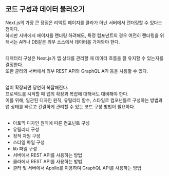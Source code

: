 ## 코드 구성과 데이터 불러오기
Next.js의 가장 큰 장점은 리액트 페이지를 클라가 아닌 서버에서 랜더링할 수 있다는 점이다. <br/>
하지만 서버에서 페이지를 랜더링 하려해도, 특정 컴포넌트의 경우 여전히 랜더링을 위해서는 API나 DB같은 외부 소스에서 데이터를 가져와야 한다.<br/>
<br/>

디렉터리 구성은 Next.js가 앱 상태를 관리할 때 데이터 흐름을 잘 유지할 수 있는지를 결정한다. <br/>
또한 클라와 서버에서 외부 REST API와  GraphQL API 등을 사용할 수 있다.<br/>
<br/>

앱이 확장되면 당연히 복잡해진다. <br/>
프로젝트를 시작할 때 앱의 확장과 복잡에 대해서도 대비해야 한다. <br/>
이를 위해, 일관된 디자인 원칙, 유틸리티 함수, 스타일로 컴포넌틀르 구성하는 방법과 앱 상태를 빠르고 간결하게 관리할 수 있는 코드 구성 방법이 필요하다.<br/>
<br/>

- 아토믹 디자인 원칙에 따른 컴포넌트 구성
- 유틸리티 구성
- 정적 자원 구성
- 스타일 파일 구성
- lib 파일 구성
- 서버에서 REST API를 사용하는 방법
- 클라에서 REST API를 사용하는 방법
- 클라 및 서버에서 Apollo를 이용하여 GraphQL API를 사용하는 방법
